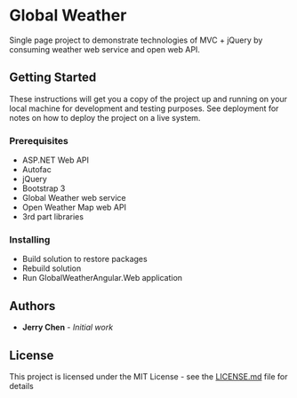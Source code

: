 # Global Weather

Single page project to demonstrate technologies of MVC + jQuery by consuming weather web service and open web API.

## Getting Started

These instructions will get you a copy of the project up and running on your local machine for development and testing purposes. See deployment for notes on how to deploy the project on a live system.

### Prerequisites

* ASP.NET Web API
* Autofac
* jQuery
* Bootstrap 3
* Global Weather web service
* Open Weather Map web API
* 3rd part libraries

### Installing

* Build solution to restore packages
* Rebuild solution
* Run GlobalWeatherAngular.Web application

## Authors

* **Jerry Chen** - *Initial work*

## License

This project is licensed under the MIT License - see the [LICENSE.md](LICENSE.md) file for details
